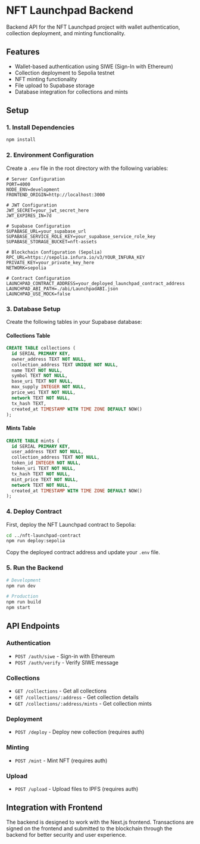 # NFT Launchpad Backend

Backend API for the NFT Launchpad project with wallet authentication, collection deployment, and minting functionality.

## Features

- Wallet-based authentication using SIWE (Sign-In with Ethereum)
- Collection deployment to Sepolia testnet
- NFT minting functionality
- File upload to Supabase storage
- Database integration for collections and mints

## Setup

### 1. Install Dependencies

```bash
npm install
```

### 2. Environment Configuration

Create a `.env` file in the root directory with the following variables:

```env
# Server Configuration
PORT=4000
NODE_ENV=development
FRONTEND_ORIGIN=http://localhost:3000

# JWT Configuration
JWT_SECRET=your_jwt_secret_here
JWT_EXPIRES_IN=7d

# Supabase Configuration
SUPABASE_URL=your_supabase_url
SUPABASE_SERVICE_ROLE_KEY=your_supabase_service_role_key
SUPABASE_STORAGE_BUCKET=nft-assets

# Blockchain Configuration (Sepolia)
RPC_URL=https://sepolia.infura.io/v3/YOUR_INFURA_KEY
PRIVATE_KEY=your_private_key_here
NETWORK=sepolia

# Contract Configuration
LAUNCHPAD_CONTRACT_ADDRESS=your_deployed_launchpad_contract_address
LAUNCHPAD_ABI_PATH=./abi/LaunchpadABI.json
LAUNCHPAD_USE_MOCK=false
```

### 3. Database Setup

Create the following tables in your Supabase database:

#### Collections Table
```sql
CREATE TABLE collections (
  id SERIAL PRIMARY KEY,
  owner_address TEXT NOT NULL,
  collection_address TEXT UNIQUE NOT NULL,
  name TEXT NOT NULL,
  symbol TEXT NOT NULL,
  base_uri TEXT NOT NULL,
  max_supply INTEGER NOT NULL,
  price_wei TEXT NOT NULL,
  network TEXT NOT NULL,
  tx_hash TEXT,
  created_at TIMESTAMP WITH TIME ZONE DEFAULT NOW()
);
```

#### Mints Table
```sql
CREATE TABLE mints (
  id SERIAL PRIMARY KEY,
  user_address TEXT NOT NULL,
  collection_address TEXT NOT NULL,
  token_id INTEGER NOT NULL,
  token_uri TEXT NOT NULL,
  tx_hash TEXT NOT NULL,
  mint_price TEXT NOT NULL,
  network TEXT NOT NULL,
  created_at TIMESTAMP WITH TIME ZONE DEFAULT NOW()
);
```

### 4. Deploy Contract

First, deploy the NFT Launchpad contract to Sepolia:

```bash
cd ../nft-launchpad-contract
npm run deploy:sepolia
```

Copy the deployed contract address and update your `.env` file.

### 5. Run the Backend

```bash
# Development
npm run dev

# Production
npm run build
npm start
```

## API Endpoints

### Authentication
- `POST /auth/siwe` - Sign-in with Ethereum
- `POST /auth/verify` - Verify SIWE message

### Collections
- `GET /collections` - Get all collections
- `GET /collections/:address` - Get collection details
- `GET /collections/:address/mints` - Get collection mints

### Deployment
- `POST /deploy` - Deploy new collection (requires auth)

### Minting
- `POST /mint` - Mint NFT (requires auth)

### Upload
- `POST /upload` - Upload files to IPFS (requires auth)

## Integration with Frontend

The backend is designed to work with the Next.js frontend. Transactions are signed on the frontend and submitted to the blockchain through the backend for better security and user experience.
